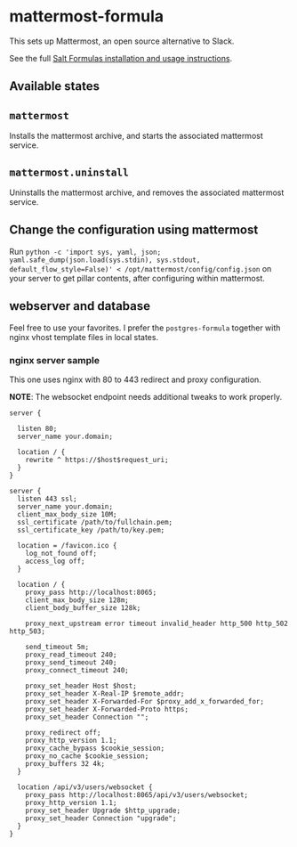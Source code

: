 # mattermost-formula

This sets up Mattermost, an open source alternative to Slack.

See the full [Salt Formulas installation and usage instructions](http://docs.saltstack.com/en/latest/topics/development/conventions/formulas.html).

## Available states

``mattermost``
------------

Installs the mattermost archive, and starts the associated mattermost service.


``mattermost.uninstall``
------------------

Uninstalls the mattermost archive, and removes the associated mattermost service.

## Change the configuration using mattermost

Run `python -c 'import sys, yaml, json; yaml.safe_dump(json.load(sys.stdin), sys.stdout, default_flow_style=False)' < /opt/mattermost/config/config.json` on your server to get pillar contents, after configuring within mattermost.

## webserver and database

Feel free to use your favorites. I prefer the `postgres-formula` together with
nginx vhost template files in local states.

### nginx server sample

This one uses nginx with 80 to 443 redirect and proxy configuration.

__NOTE__: The websocket endpoint needs additional tweaks to work properly.

```nginx
server {

  listen 80;
  server_name your.domain;

  location / {
    rewrite ^ https://$host$request_uri;
  }
}

server {
  listen 443 ssl;
  server_name your.domain;
  client_max_body_size 10M;
  ssl_certificate /path/to/fullchain.pem;
  ssl_certificate_key /path/to/key.pem;

  location = /favicon.ico {
    log_not_found off;
    access_log off;
  }

  location / {
    proxy_pass http://localhost:8065;
    client_max_body_size 128m;
    client_body_buffer_size 128k;

    proxy_next_upstream error timeout invalid_header http_500 http_502 http_503;

    send_timeout 5m;
    proxy_read_timeout 240;
    proxy_send_timeout 240;
  	proxy_connect_timeout 240;

    proxy_set_header Host $host;
    proxy_set_header X-Real-IP $remote_addr;
    proxy_set_header X-Forwarded-For $proxy_add_x_forwarded_for;
    proxy_set_header X-Forwarded-Proto https;
    proxy_set_header Connection "";

    proxy_redirect off;
  	proxy_http_version 1.1;
    proxy_cache_bypass $cookie_session;
  	proxy_no_cache $cookie_session;
  	proxy_buffers 32 4k;
  }

  location /api/v3/users/websocket {
    proxy_pass http://localhost:8065/api/v3/users/websocket;
    proxy_http_version 1.1;
    proxy_set_header Upgrade $http_upgrade;
    proxy_set_header Connection "upgrade";
  }
}
```
